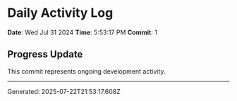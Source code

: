 # Daily Activity Log

**Date**: Wed Jul 31 2024
**Time**: 5:53:17 PM
**Commit**: 1

## Progress Update

This commit represents ongoing development activity.

---
Generated: 2025-07-22T21:53:17.608Z
